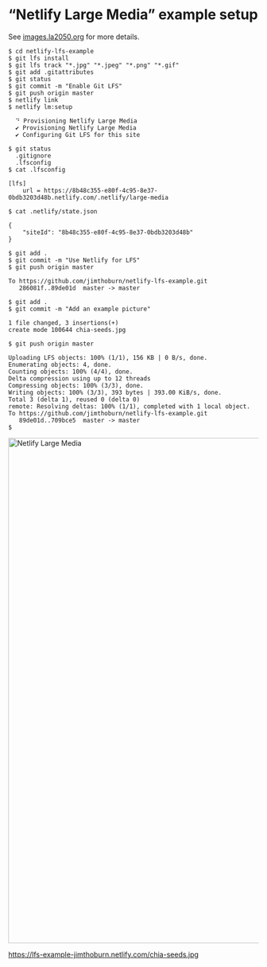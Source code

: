 # “Netlify Large Media” example setup

See [images.la2050.org](https://github.com/la2050/images.la2050.org) for more details.

```
$ cd netlify-lfs-example 
$ git lfs install
$ git lfs track "*.jpg" "*.jpeg" "*.png" "*.gif"
$ git add .gitattributes
$ git status
$ git commit -m "Enable Git LFS"
$ git push origin master
$ netlify link
$ netlify lm:setup

  ⠙ Provisioning Netlify Large Media
  ✔ Provisioning Netlify Large Media
  ✔ Configuring Git LFS for this site

$ git status
  .gitignore
  .lfsconfig
$ cat .lfsconfig 

[lfs]
	url = https://8b48c355-e80f-4c95-8e37-0bdb3203d48b.netlify.com/.netlify/large-media

$ cat .netlify/state.json

{
	"siteId": "8b48c355-e80f-4c95-8e37-0bdb3203d48b"
}

$ git add .
$ git commit -m "Use Netlify for LFS"  
$ git push origin master

To https://github.com/jimthoburn/netlify-lfs-example.git
   286081f..89de01d  master -> master

$ git add .
$ git commit -m "Add an example picture"

1 file changed, 3 insertions(+)
create mode 100644 chia-seeds.jpg

$ git push origin master

Uploading LFS objects: 100% (1/1), 156 KB | 0 B/s, done.                                                                                                     
Enumerating objects: 4, done.
Counting objects: 100% (4/4), done.
Delta compression using up to 12 threads
Compressing objects: 100% (3/3), done.
Writing objects: 100% (3/3), 393 bytes | 393.00 KiB/s, done.
Total 3 (delta 1), reused 0 (delta 0)
remote: Resolving deltas: 100% (1/1), completed with 1 local object.
To https://github.com/jimthoburn/netlify-lfs-example.git
   89de01d..709bce5  master -> master
$
```

<img width="1016" alt="Netlify Large Media" src="https://user-images.githubusercontent.com/926616/79077414-71998500-7cb6-11ea-9cb4-e5d915dcf4f1.png">

https://lfs-example-jimthoburn.netlify.com/chia-seeds.jpg
